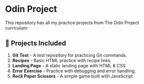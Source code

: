 # Odin Project

This repository has all my practice projects from The Odin Project curriculum:

## 🔗 **Projects Included**

1. **Git Test** - A test repository for practicing Git commands.
2. **Recipes** - Basic HTML practice with recipe links.
3. **Landing Page** - A static landing page with HTML & CSS.
4. **Error Exercise** - Practice with debugging and error handling.
5. **Rock Paper Scissors** - A simple game built with JavaScript.

